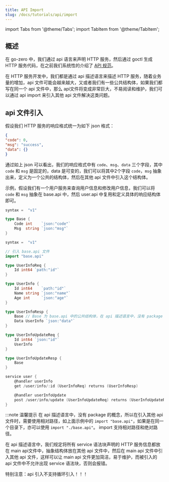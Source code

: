 ```yaml
---
title: API Import
slug: /docs/tutorials/api/import
---
```

import Tabs from '@theme/Tabs';
import TabItem from '@theme/TabItem';

## 概述

在 go-zero 中，我们通过 api 语言来声明 HTTP 服务，然后通过 goctl 生成 HTTP 服务代码，在之前我们系统性的介绍了 <a href="/docs/tutorials" target="_blank">API 规范</a>。

在 HTTP 服务开发中，我们都是通过 api 描述语言来描述 HTTP 服务，随着业务量的增加，api 文件可能会越来越大，又或者我们有一些公共结构体，如果我们都写在同一个 api 文件中，那么 api文件将变成非常巨大，不易阅读和维护，我们可以通过 api import 来引入其他 api 文件解决这类问题。

## api 文件引入

假设我们 HTTP 服务的响应格式统一为如下 json 格式：

```json
{
"code": 0,
"msg": "success",
"data": {}
}
```

通过如上 json 可以看出，我们的响应格式中有 `code`、`msg`、`data` 三个字段，其中 `code` 和 `msg` 是固定的，data 是可变的，我们可以将其中2个字段 `code`，`msg` 抽象出来，定义为一个公共的结构体，然后在其他 api 文件中引入这个结构体。

示例，假设我们有一个用户服务来查询用户信息和修改用户信息，我们可以将 `code` 和 `msg` 抽象在 base.api 中，然后 user.api 中复用和定义具体的响应结构体即可。

<Tabs>

<TabItem value="base.api" label="base.api" default>

```go
syntax =  "v1"

type Base {
    Code int    `json:"code"`
    Msg  string `json:"msg"`
}
```

</TabItem>

<TabItem value="user.api" label="user.api" default>

```go {4}
syntax =  "v1"

// 引入 base.api 文件
import "base.api"

type UserInfoReq {
    Id int64 `path:"id"`
}

type UserInfo {
    Id int64    `path:"id"`
    Name string `json:"name"`
    Age int     `json:"age"`
}

type UserInfoResp {
    Base // Base 为 base.api 中的公共结构体，在 api 描述语言中，没有 package 的概念
    Data UserInfo `json:"data"`
}

type UserInfoUpdateReq {
    Id int64 `json:"id"`
    UserInfo
}

type UserInfoUpdateResp {
    Base
}

service user {
    @handler userInfo
    get /user/info/:id (UserInfoReq) returns (UserInfoResp)

    @handler userInfoUpdate
    post /user/info/update (UserInfoUpdateReq) returns (UserInfoUpdateResp)
}
```

</TabItem>

</Tabs>

:::note 温馨提示
在 api 描述语言中，没有 package 的概念，所以在引入其他 api 文件时，需要使用相对路径，如上面示例中的 `import "base.api"`，如果是在同一个目录下，亦可以使用 `import "./base.api"`。 import 支持相对路径和绝对路径。

在 api 描述语言中，我们规定将所有 service 语法块声明的 HTTP 服务信息都放在 main api文件中，抽象结构体放在其他 api 文件中，然后在 main api 文件中引入其他 api 文件，这样可以让 main api 文件更加简洁，易于维护，而被引入的 api 文件中不允许出现 service 语法块，否则会报错。

特别注意：api 引入不支持循环引入！！！
